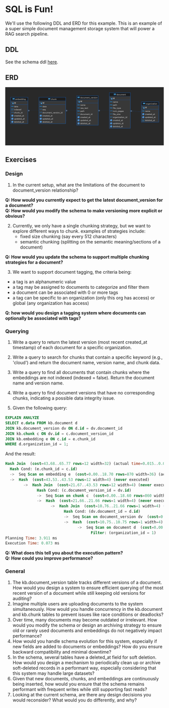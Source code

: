 # SQL is Fun!

We'll use the following DDL and ERD for this example. This is an example of a super simple document management storage system that will power a RAG search pipeline.

## DDL

See the schema ddl [here](./schema.sql).

## ERD

![ERD](./ERD.png)

## Exercises

### Design

1. In the current setup, what are the limitations of the document to document_version relationship?

**Q: How would you currently expect to get the latest document_version for a document?**\
**Q: How would you modify the schema to make versioning more explicit or obvious?**

2. Currently, we only have a single chunking strategy, but we want to explore different ways to chunk.
   examples of strategies include:
   - fixed size chunking (say every 512 characters)
   - semantic chunking (splitting on the semantic meaning/sections of a document)

**Q: How would you update the schema to support multiple chunking strategies for a document?**

3. We want to support document tagging, the criteria being:

- a tag is an alphanumeric value
- a tag may be assigned to documents to categorize and filter them
- a document can be associated with 0 or more tags
- a tag can be specific to an organization (only this org has access) or global (any organization has access)

**Q: how would you design a tagging system where documents can optionally be associated with tags?**

### Querying

1. Write a query to return the latest version (most recent created_at timestamp) of each document for a specific organization.

2. Write a query to search for chunks that contain a specific keyword (e.g., 'cloud') and return the document name, version name, and chunk data.

3. Write a query to find all documents that contain chunks where the embeddings are not indexed (indexed = false). Return the document name and version name.

4. Write a query to find document versions that have no corresponding chunks, indicating a possible data integrity issue.

5. Given the following query:

```sql
EXPLAIN ANALYZE
SELECT e.data FROM kb.document d
JOIN kb.document_version dv ON d.id = dv.document_id
JOIN kb.chunk c ON dv.id = c.document_version_id
JOIN kb.embedding e ON c.id = e.chunk_id
WHERE d.organization_id = 1;
```

And the result:

```sql
Hash Join  (cost=43.68..65.77 rows=12 width=32) (actual time=0.015..0.016 rows=0 loops=1)
  Hash Cond: (e.chunk_id = c.id)
  ->  Seq Scan on embedding e  (cost=0.00..18.70 rows=870 width=36) (actual time=0.011..0.012 rows=0 loops=1)
  ->  Hash  (cost=43.53..43.53 rows=12 width=4) (never executed)
        ->  Hash Join  (cost=21.67..43.53 rows=12 width=4) (never executed)
              Hash Cond: (c.document_version_id = dv.id)
              ->  Seq Scan on chunk c  (cost=0.00..18.60 rows=860 width=8) (never executed)
              ->  Hash  (cost=21.66..21.66 rows=1 width=4) (never executed)
                    ->  Hash Join  (cost=10.76..21.66 rows=1 width=4) (never executed)
                          Hash Cond: (dv.document_id = d.id)
                          ->  Seq Scan on document_version dv  (cost=0.00..10.70 rows=70 width=8) (never executed)
                          ->  Hash  (cost=10.75..10.75 rows=1 width=4) (never executed)
                                ->  Seq Scan on document d  (cost=0.00..10.75 rows=1 width=4) (never executed)
                                      Filter: (organization_id = 1)
Planning Time: 3.911 ms
Execution Time: 0.073 ms
```

**Q: What does this tell you about the execution pattern?**\
**Q: How could you improve performance?**

### General

1. The kb.document_version table tracks different versions of a document. How would you design a system to ensure efficient querying of the most recent version of a document while still keeping old versions for auditing?
2. Imagine multiple users are uploading documents to the system simultaneously. How would you handle concurrency in the kb.document and kb.chunk tables to prevent issues like race conditions or deadlocks?
3. Over time, many documents may become outdated or irrelevant. How would you modify the schema or design an archiving strategy to ensure old or rarely used documents and embeddings do not negatively impact performance?
4. How would you handle schema evolution for this system, especially if new fields are added to documents or embeddings? How do you ensure backward compatibility and minimal downtime?
5. In the schema, several tables have a deleted_at field for soft deletion. How would you design a mechanism to periodically clean up or archive soft-deleted records in a performant way, especially considering that this system may handle large datasets?
6. Given that new documents, chunks, and embeddings are continuously being inserted, how would you ensure that the schema remains performant with frequent writes while still supporting fast reads?
7. Looking at the current schema, are there any design decisions you would reconsider? What would you do differently, and why?
